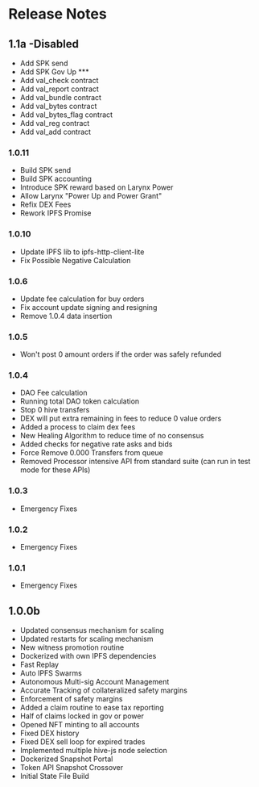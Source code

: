 # Release Notes

## 1.1a -Disabled 

* Add SPK send
* Add SPK Gov  Up ***
* Add val_check contract
* Add val_report contract
* Add val_bundle contract
* Add val_bytes contract
* Add val_bytes_flag contract
* Add val_reg contract
* Add val_add contract

### 1.0.11

* Build SPK send
* Build SPK accounting
* Introduce SPK reward based on Larynx Power
* Allow Larynx "Power Up and Power Grant"
* Refix DEX Fees
* Rework IPFS Promise

### 1.0.10

* Update IPFS lib to ipfs-http-client-lite
* Fix Possible Negative Calculation

### 1.0.6
   * Update fee calculation for buy orders
   * Fix account update signing and resigning
   * Remove 1.0.4 data insertion
### 1.0.5
   * Won't post 0 amount orders if the order was safely refunded
### 1.0.4
   * DAO Fee calculation
   * Running total DAO token calculation
   * Stop 0 hive transfers
   * DEX will put extra remaining in fees to reduce 0 value orders
   * Added a process to claim dex fees
   * New Healing Algorithm to reduce time of no consensus
   * Added checks for negative rate asks and bids
   * Force Remove 0.000 Transfers from queue
   * Removed Processor intensive API from standard suite (can run in test mode for these APIs)
### 1.0.3
   * Emergency Fixes
### 1.0.2
   * Emergency Fixes
### 1.0.1
   * Emergency Fixes
## 1.0.0b
   * Updated consensus mechanism for scaling
   * Updated restarts for scaling mechanism
   * New witness promotion routine
   * Dockerized with own IPFS dependencies
   * Fast Replay
   * Auto IPFS Swarms
   * Autonomous Multi-sig Account Management
   * Accurate Tracking of collateralized safety margins
   * Enforcement of safety margins
   * Added a claim routine to ease tax reporting
   * Half of claims locked in gov or power
   * Opened NFT minting to all accounts
   * Fixed DEX history
   * Fixed DEX sell loop for expired trades
   * Implemented multiple hive-js node selection
   * Dockerized Snapshot Portal
   * Token API Snapshot Crossover
   * Initial State File Build
